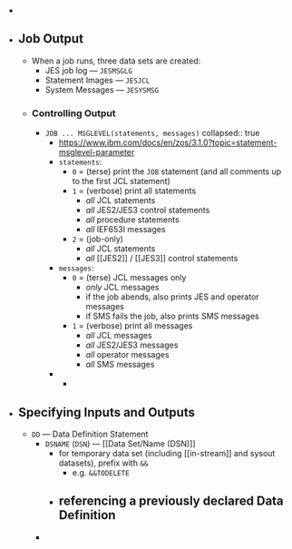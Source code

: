 -
- ## Job Output
	- When a job runs, three data sets are created:
		- JES job log — `JESMSGLG`
		- Statement Images — `JESJCL`
		- System Messages — `JESYSMSG`
	- ### Controlling Output
		- `JOB ... MSGLEVEL(statements, messages)`
		  collapsed:: true
			- https://www.ibm.com/docs/en/zos/3.1.0?topic=statement-msglevel-parameter
			- `statements`:
				- `0` = (terse) print the `JOB` statement (and all comments up to the first JCL statement)
				- `1` = (verbose) print all statements
					- _all_ JCL statements
					- _all_ JES2/JES3 control statements
					- _all_ procedure statements
					- _all_ IEF653I messages
				- `2` = (job-only)
					- _all_ JCL statements
					- _all_ [[JES2]] / [[JES3]] control statements
			- `messages`:
				- `0` = (terse) JCL messages only
					- _only_ JCL messages
					- if the job abends, also prints JES and operator messages
					- if SMS fails the job, also prints SMS messages
				- `1` = (verbose) print all messages
					- _all_ JCL messages
					- _all_ JES2/JES3 messages
					- _all_ operator messages
					- _all_ SMS messages
			-
				-
- ## Specifying Inputs and Outputs
	- `DD` — Data Definition Statement
		- `DSNAME` (`DSN`) — [[Data Set/Name (DSN)]]
			- for temporary data set (including [[in-stream]] and sysout datasets), prefix with `&&`
				- e.g. `&&TODELETE`
			- referencing a previously declared Data Definition
				-
		-